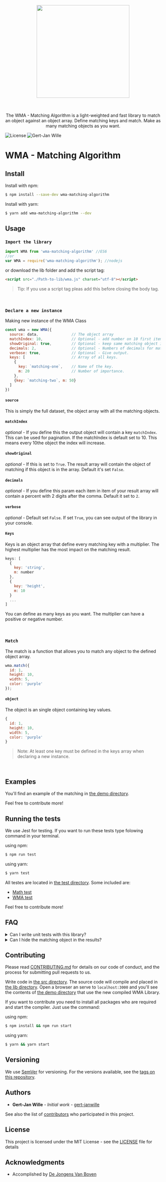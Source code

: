 <div align="center">
  <a href="https://github.com/gert-janwille/WMA">
    <img width="300"" src="https://raw.github.com/gert-janwille/WMA/master/docs/wma.png">
  </a>
  <br/>
  <br/>
  <br/>
  <p>
    The WMA - Matching Algorithm is a light-weighted and fast library to match an object against an object array. Define matching keys and match. Make as many matching objects as you want.
</div>


![License](https://img.shields.io/badge/license-MIT-blue.svg)
![Gert-Jan Wille](https://img.shields.io/badge/Author-gert--janwille-yellow.svg)

# WMA - Matching Algorithm

## Install

Install with npm:
```bash
$ npm install --save-dev wma-matching-algorithm
```

Install with yarn:
```bash
$ yarn add wma-matching-algorithm --dev
```
## Usage

### `Import the library`

```javascript
import WMA from 'wma-matching-algorithm' //ES6
//or
var WMA = require('wma-matching-algorithm'); //nodejs
```

or download the lib folder and add the script tag:
```html
<script src="./Path-to-lib/wma.js" charset="utf-8"></script>
```

> Tip: If you use a script tag pleas add this before closing the body tag.

<br/>

### `Declare a new instance`
Making new instance of the WMA Class

```javascript
const wma = new WMA({
  source: data,               // The object array
  matchIndex: 10,             // Optional - add number on 10 first items.
  showOriginal: true,         // Optional - keep same matching object in results.
  decimals: 2,                // Optional - Numbers of decimals for matching percent.
  verbose: true,              // Optional - Give output.
  keys: [                     // Array of all keys.
    {
      key: `matching-one`,    // Name of the key.
      m: 20                   // Number of importance.
    },
    {key: `matching-two`, m: 50}
  ]
})
```

#### `source`
This is simply the full dataset, the object array with all the matching objects.

#### `matchIndex`
_optional_ - If you define this the output object will contain a key `matchIndex`. This can be used for pagination. If the matchIndex is default set to 10. This means every 10the object the index will increase.

#### `showOriginal`
_optional_ - If this is set to `True`. The result array will contain the object of matching if this object is in the array. Default it's set `False`.

#### `decimals`
_optional_ - If you define this param each item  in item of your result array will contain a percent with 2 digits after the comma. Default it set to `2`.

#### `verbose`
_optional_ - Default set `False`. If set `True`, you can see output of the library in your console.

#### `Keys`
Keys is an object array that define every matching key with a multiplier. The highest multiplier has the most impact on the matching result.

```javascript
keys: [
  {
    key: 'string',
    m: number
  },
  {
    key: 'height',
    m: 10
  }
  ...
]
```
You can define as many keys as you want. The multiplier can have a positive or negative number.

<br/>

### `Match`
The match is a function that allows you to match any object to the defined object array.

```javascript
wma.match({
  id: 1,
  height: 10,
  width: 5,
  color: 'purple'
});
```

#### `object`
The object is an single object containing key values.
```javascript
{
  id: 1,
  height: 10,
  width: 5,
  color: 'purple'
}
```
> Note: At least one key must be defined in the keys array when declaring a new instance.

<br/>

## Examples
You'll find an example of the matching in [the demo directory](https://github.com/gert-janwille/WMA/tree/master/demo).

Feel free to contribute more!


## Running the tests
We use Jest for testing. If you want to run these tests type folowing command in your terminal.

using npm:
```bash
$ npm run test
```

using yarn:
```bash
$ yarn test
```

All testes are located in [the test directory](https://github.com/gert-janwille/WMA/tree/master/test). Some included are:

* [Math test](https://github.com/gert-janwille/WMA/blob/master/test/math.test.js)
* [WMA test](https://github.com/gert-janwille/WMA/blob/master/test/wma.test.js)

Feel free to contribute more!

## FAQ
<details>

<summary>Can I write unit tests with this library?</summary>

Definitely yes! You can write unit and integration tests with this library.The tests in this project show several examples of unit testing with this library.

</details>

<details>

<summary>Can I hide the matching object in the results?</summary>

Yes you can set a parameter when declaring an new instance: `showOriginal: true || false`.

</details>

## Contributing

Please read [CONTRIBUTING.md](CONTRIBUTING.md) for details on our code of conduct, and the process for submitting pull requests to us.

Write code in [the src directory](https://github.com/gert-janwille/WMA/tree/master/src). The source code will compile and placed in [the lib directory](https://github.com/gert-janwille/WMA/tree/master/lib). Open a browser an serve to `localhost:3000` and you'll see the contents of [the demo directory](https://github.com/gert-janwille/WMA/tree/master/demo) that use the new compiled WMA Library.

If you want to contribute you need to install all packages who are required and start the compiler. Just use the command:

using npm:
```bash
$ npm install && npm run start
```

using yarn:
```bash
$ yarn && yarn start
```

## Versioning

We use [SemVer](http://semver.org/) for versioning. For the versions available, see the [tags on this repository](https://github.com/gert-janwille/Eleonora/tags).

## Authors

* **Gert-Jan Wille** - *Initial work* - [gert-janwille](https://github.com/gert-janwille)

See also the list of [contributors](https://github.com/gert-janwille/Eleonora/contributors) who participated in this project.

## License

This project is licensed under the MIT License - see the [LICENSE](LICENSE) file for details

## Acknowledgments

* Accomplished by [De Jongens Van Boven](https://www.dejongensvanboven.nl)
